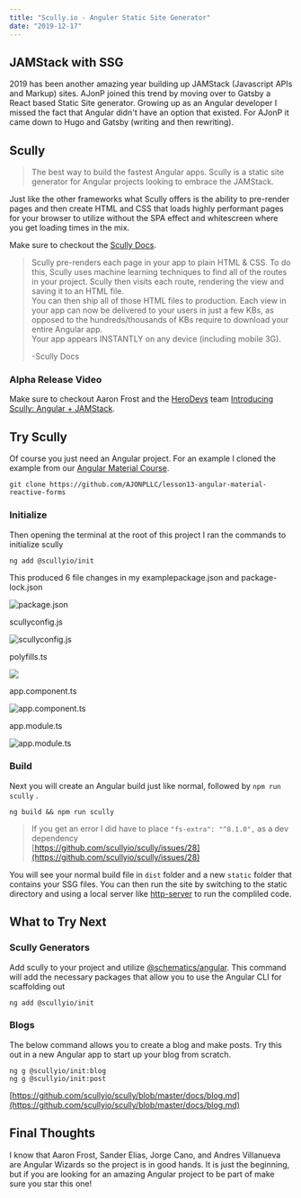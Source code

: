 ```yaml
---
title: "Scully.io - Anguler Static Site Generator"
date: "2019-12-17"
---
```


## JAMStack with SSG[](https://codingcat.dev/blog/scully-io#scullyio---angular-static-site-generator)

2019 has been another amazing year building up JAMStack (Javascript APIs and Markup) sites. AJonP joined this trend by moving over to Gatsby a React based Static Site generator. Growing up as an Angular developer I missed the fact that Angular didn't have an option that existed. For AJonP it came down to Hugo and Gatsby (writing and then rewriting).

## Scully[](https://codingcat.dev/blog/scully-io#scully)

> The best way to build the fastest Angular apps. Scully is a static site generator for Angular projects looking to embrace the JAMStack.

Just like the other frameworks what Scully offers is the ability to pre-render pages and then create HTML and CSS that loads highly performant pages for your browser to utilize without the SPA effect and whitescreen where you get loading times in the mix.

Make sure to checkout the [Scully Docs](https://github.com/scullyio/scully/tree/master/docs).

> Scully pre-renders each page in your app to plain HTML & CSS. To do this, Scully uses machine learning techniques to find all of the routes in your project. Scully then visits each route, rendering the view and saving it to an HTML file.  
> You can then ship all of those HTML files to production. Each view in your app can now be delivered to your users in just a few KBs, as opposed to the hundreds/thousands of KBs require to download your entire Angular app.  
> Your app appears INSTANTLY on any device (including mobile 3G).
> 
> \-Scully Docs

### Alpha Release Video[](https://codingcat.dev/blog/scully-io#alpha-release-video)

Make sure to checkout Aaron Frost and the [HeroDevs](https://herodevs.com/) team [Introducing Scully: Angular + JAMStack](https://youtu.be/Sh37rIUL-d4).

## Try Scully[](https://codingcat.dev/blog/scully-io#try-scully)

Of course you just need an Angular project. For an example I cloned the example from our [Angular Material Course](https://ajonp.com/courses/angularmaterial/angular-material-reactive-forms-update-firestore).

```
git clone https://github.com/AJONPLLC/lesson13-angular-material-reactive-forms
```

### Initialize[](https://codingcat.dev/blog/scully-io#initialize)

Then opening the terminal at the root of this project I ran the commands to initialize scully

```
ng add @scullyio/init
```

This produced 6 file changes in my examplepackage.json and package-lock.json

![package.json](https://res.cloudinary.com/ajonp/image/upload/f_auto,q_auto/ajonp-ajonp-com/blog/scully.io-intro/Screen_Shot_2019-12-17_at_2.49.23_PM.png)

scullyconfig.js

![scullyconfig.js](https://res.cloudinary.com/ajonp/image/upload/f_auto,q_auto/ajonp-ajonp-com/blog/scully.io-intro/Screen_Shot_2019-12-17_at_2.49.35_PM.png)

polyfills.ts

![](https://res.cloudinary.com/ajonp/image/upload/f_auto,q_auto/ajonp-ajonp-com/blog/scully.io-intro/Screen_Shot_2019-12-17_at_2.49.47_PM.png)

app.component.ts

![app.component.ts](https://res.cloudinary.com/ajonp/image/upload/f_auto,q_auto/ajonp-ajonp-com/blog/scully.io-intro/Screen_Shot_2019-12-17_at_2.50.02_PM.png)

app.module.ts

![app.module.ts](https://res.cloudinary.com/ajonp/image/upload/f_auto,q_auto/ajonp-ajonp-com/blog/scully.io-intro/Screen_Shot_2019-12-17_at_2.50.16_PM.png)

### Build[](https://codingcat.dev/blog/scully-io#build)

Next you will create an Angular build just like normal, followed by `npm run scully` .

```
ng build && npm run scully
```

> If you get an error I did have to place `"fs-extra": "^8.1.0",` as a dev dependency  
> [https://github.com/scullyio/scully/issues/28](https://github.com/scullyio/scully/issues/28)

You will see your normal build file in `dist` folder and a new `static` folder that contains your SSG files. You can then run the site by switching to the static directory and using a local server like [http-server](https://www.npmjs.com/package/http-server) to run the compliled code.

## What to Try Next[](https://codingcat.dev/blog/scully-io#what-to-try-next)

### Scully Generators[](https://codingcat.dev/blog/scully-io#scully-generators)

Add scully to your project and utilize [@schematics/angular](https://angular.io/cli/generate). This command will add the necessary packages that allow you to use the Angular CLI for scaffolding out

```
ng add @scullyio/init
```

### Blogs[](https://codingcat.dev/blog/scully-io#blogs)

The below command allows you to create a blog and make posts. Try this out in a new Angular app to start up your blog from scratch.

```
ng g @scullyio/init:blog
ng g @scullyio/init:post
```

[https://github.com/scullyio/scully/blob/master/docs/blog.md](https://github.com/scullyio/scully/blob/master/docs/blog.md)

## Final Thoughts[](https://codingcat.dev/blog/scully-io#final-thoughts)

I know that Aaron Frost, Sander Elias, Jorge Cano, and Andres Villanueva are Angular Wizards so the project is in good hands. It is just the beginning, but if you are looking for an amazing Angular project to be part of make sure you star this one!
